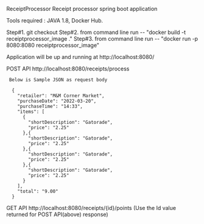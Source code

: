 ReceiptProcessor
Receipt processor spring boot application

Tools required : JAVA 1.8, Docker Hub.

Step#1. git checkout Step#2. from command line run -- "docker build -t receiptprocessor_image ." Step#3. from command line run -- "docker run -p 8080:8080 receiptprocessor_image"

Application will be up and running at http://localhost:8080/

POST API http://localhost:8080/receipts/process

     Below is Sample JSON as request body

      {
        "retailer": "M&M Corner Market",
        "purchaseDate": "2022-03-20",
        "purchaseTime": "14:33",
        "items": [
          {
            "shortDescription": "Gatorade",
            "price": "2.25"
          },{
            "shortDescription": "Gatorade",
            "price": "2.25"
          },{
            "shortDescription": "Gatorade",
            "price": "2.25"
          },{
            "shortDescription": "Gatorade",
            "price": "2.25"
          }
        ],
        "total": "9.00"
      }
GET API http://localhost:8080/receipts/{id}/points (Use the Id value returned for POST API(above) response)
